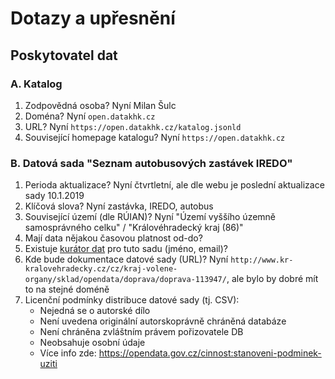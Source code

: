 # Dotazy a upřesnění

## Poskytovatel dat

### A. Katalog

1. Zodpovědná osoba? Nyní Milan Šulc
2. Doména? Nyní `open.datakhk.cz`
3. URL? Nyní `https://open.datakhk.cz/katalog.jsonld`
4. Související homepage katalogu? Nyní `https://open.datakhk.cz`

### B. Datová sada "Seznam autobusových zastávek IREDO"

1. Perioda aktualizace? Nyní čtvrtletní, ale dle webu je poslední aktualizace sady 10.1.2019
2. Klíčová slova? Nyní zastávka, IREDO, autobus
3. Související území (dle RÚIAN)? Nyní "Území vyššího územně samosprávného celku" / "Královéhradecký kraj (86)"
4. Mají data nějakou časovou platnost od-do?
5. Existuje [kurátor dat](https://opendata.gov.cz/role:kurator-dat) pro tuto sadu (jméno, email)?
6. Kde bude dokumentace datové sady (URL)? Nyní `http://www.kr-kralovehradecky.cz/cz/kraj-volene-organy/sklad/opendata/doprava/doprava-113947/`, ale bylo by dobré mít to na stejné doméně
7. Licenční podmínky distribuce datové sady (tj. CSV):
   - Nejedná se o autorské dílo
   - Není uvedena originální autorskoprávně chráněná databáze
   - Není chráněna zvláštním právem pořizovatele DB
   - Neobsahuje osobní údaje
   - Více info zde: https://opendata.gov.cz/cinnost:stanoveni-podminek-uziti
